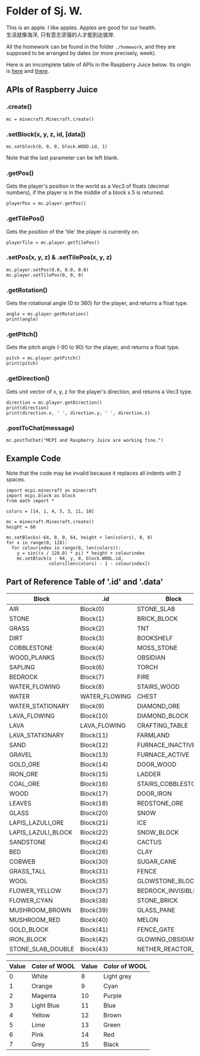 # Folder of Sj. W.

This is an apple. I like apples. Apples are good for our health. \
生活就像海洋, 只有意志坚强的人才能到达彼岸.

All the homework can be found in the folder `./homework`, and they are supposed to be arranged by dates (or more precisely, week).

Here is an imcomplete table of APIs in the Raspberry Juice below. Its origin is [here][1] and [there][2].

## APIs of Raspberry Juice

### .create()

```
mc = minecraft.Minecraft.create()
```

### .setBlock(x, y, z, id, [data])

```
mc.setblock(0, 0, 0, block.WOOD.id, 1)
```
Note that the last parameter can be left blank.

### .getPos()

Gets the player's position in the world as a Vec3 of floats (decimal numbers), if the player is in the middle of a block x.5 is returned.
```
playerPos = mc.player.getPos()
```

### .getTilePos()

Gets the position of the 'tile' the player is currently on.
```
playerTile = mc.player.getTilePos()
```

### .setPos(x, y, z) & .setTilePos(x, y, z)

```
mc.player.setPos(0.0, 0.0, 0.0)
mc.player.setTilePos(0, 0, 0)
```

### .getRotation()

Gets the rotational angle (0 to 360) for the player, and returns a float type.
```
angle = mc.player.getRotation()
print(angle)
```

### .getPitch()

Gets the pitch angle (-90 to 90) for the player, and returns a float type.
```
pitch = mc.player.getPitch()
print(pitch)
```

### .getDirection()

Gets unit vector of x, y, z for the player's direction, and returns a Vec3 type.
```
direction = mc.player.getDirection()
print(direction)
print(direction.x, ' ', direction.y, ' ', direction.z)
```

### .postToChat(message)

```
mc.postToChat("MCPI and Raspberry Juice are working fine.")
```

## Example Code

Note that the code may be invalid because it replaces all indents with 2 spaces. 
```
import mcpi.minecraft as minecraft
import mcpi.block as block
from math import *

colors = [14, 1, 4, 5, 3, 11, 10]

mc = minecraft.Minecraft.create()
height = 60

mc.setBlocks(-64, 0, 0, 64, height + len(colors), 0, 0)
for x in range(0, 128):
  for colourindex in range(0, len(colors)):
    y = sin((x / 128.0) * pi) * height + colourindex
    mc.setBlock(x - 64, y, 0, block.WOOL.id,
                colors[len(colors) - 1 - colourindex])
```

## Part of Reference Table of '.id' and '.data'

|Block               | .id           |Block               | .id       |
|--------------------|---------------|--------------------|-----------|
|AIR                 | Block(0)      |STONE_SLAB          | Block(44) |
|STONE               | Block(1)      |BRICK_BLOCK         | Block(45) |
|GRASS               | Block(2)      |TNT                 | Block(46) |
|DIRT                | Block(3)      |BOOKSHELF           | Block(47) |
|COBBLESTONE         | Block(4)      |MOSS_STONE          | Block(48) |
|WOOD_PLANKS         | Block(5)      |OBSIDIAN            | Block(49) |
|SAPLING             | Block(6)      |TORCH               | Block(50) |
|BEDROCK             | Block(7)      |FIRE                | Block(51) |
|WATER_FLOWING       | Block(8)      |STAIRS_WOOD         | Block(53) |
|WATER               | WATER_FLOWING |CHEST               | Block(54) |
|WATER_STATIONARY    | Block(9)      |DIAMOND_ORE         | Block(56) |
|LAVA_FLOWING        | Block(10)     |DIAMOND_BLOCK       | Block(57) |
|LAVA                | LAVA_FLOWING  |CRAFTING_TABLE      | Block(58) |
|LAVA_STATIONARY     | Block(11)     |FARMLAND            | Block(60) |
|SAND                | Block(12)     |FURNACE_INACTIVE    | Block(61) |
|GRAVEL              | Block(13)     |FURNACE_ACTIVE      | Block(62) |
|GOLD_ORE            | Block(14)     |DOOR_WOOD           | Block(64) |
|IRON_ORE            | Block(15)     |LADDER              | Block(65) |
|COAL_ORE            | Block(16)     |STAIRS_COBBLESTONE  | Block(67) |
|WOOD                | Block(17)     |DOOR_IRON           | Block(71) |
|LEAVES              | Block(18)     |REDSTONE_ORE        | Block(73) |
|GLASS               | Block(20)     |SNOW                | Block(78) |
|LAPIS_LAZULI_ORE    | Block(21)     |ICE                 | Block(79) |
|LAPIS_LAZULI_BLOCK  | Block(22)     |SNOW_BLOCK          | Block(80) |
|SANDSTONE           | Block(24)     |CACTUS              | Block(81) |
|BED                 | Block(26)     |CLAY                | Block(82) |
|COBWEB              | Block(30)     |SUGAR_CANE          | Block(83) |
|GRASS_TALL          | Block(31)     |FENCE               | Block(85) |
|WOOL                | Block(35)     |GLOWSTONE_BLOCK     | Block(89) |
|FLOWER_YELLOW       | Block(37)     |BEDROCK_INVISIBLE   | Block(95) |
|FLOWER_CYAN         | Block(38)     |STONE_BRICK         | Block(98) |
|MUSHROOM_BROWN      | Block(39)     |GLASS_PANE          | Block(102)|
|MUSHROOM_RED        | Block(40)     |MELON               | Block(103)|
|GOLD_BLOCK          | Block(41)     |FENCE_GATE          | Block(107)|
|IRON_BLOCK          | Block(42)     |GLOWING_OBSIDIAN    | Block(246)|
|STONE_SLAB_DOUBLE   | Block(43)     |NETHER_REACTOR_CORE | Block(247)|


|Value|Color of WOOL |Value|Color of WOOL |
|-----|--------------|-----|--------------|
|0    | White        |8    | Light grey   |
|1    | Orange       |9    | Cyan         |
|2    | Magenta      |10   | Purple       |
|3    | Light Blue   |11   | Blue         |
|4    | Yellow       |12   | Brown        |
|5    | Lime         |13   | Green        |
|6    | Pink         |14   | Red          |
|7    | Grey         |15   | Black        |

[1]: https://www.stuffaboutcode.com/p/minecraft-api-reference.html
[2]: https://github.com/zhuowei/RaspberryJuice
